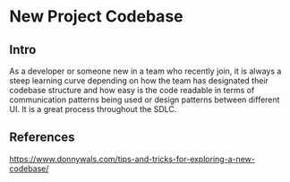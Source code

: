 # New Project Codebase


## Intro

As a developer or someone new in a team who recently join, it is always a steep learning curve depending on how the team has designated their codebase structure and how easy is the code readable in terms of communication patterns being used or design patterns between different UI. It is a great process throughout the SDLC.







## References

https://www.donnywals.com/tips-and-tricks-for-exploring-a-new-codebase/